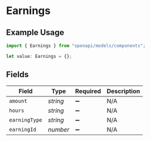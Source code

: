 # Earnings

## Example Usage

```typescript
import { Earnings } from "openapi/models/components";

let value: Earnings = {};
```

## Fields

| Field              | Type               | Required           | Description        |
| ------------------ | ------------------ | ------------------ | ------------------ |
| `amount`           | *string*           | :heavy_minus_sign: | N/A                |
| `hours`            | *string*           | :heavy_minus_sign: | N/A                |
| `earningType`      | *string*           | :heavy_minus_sign: | N/A                |
| `earningId`        | *number*           | :heavy_minus_sign: | N/A                |